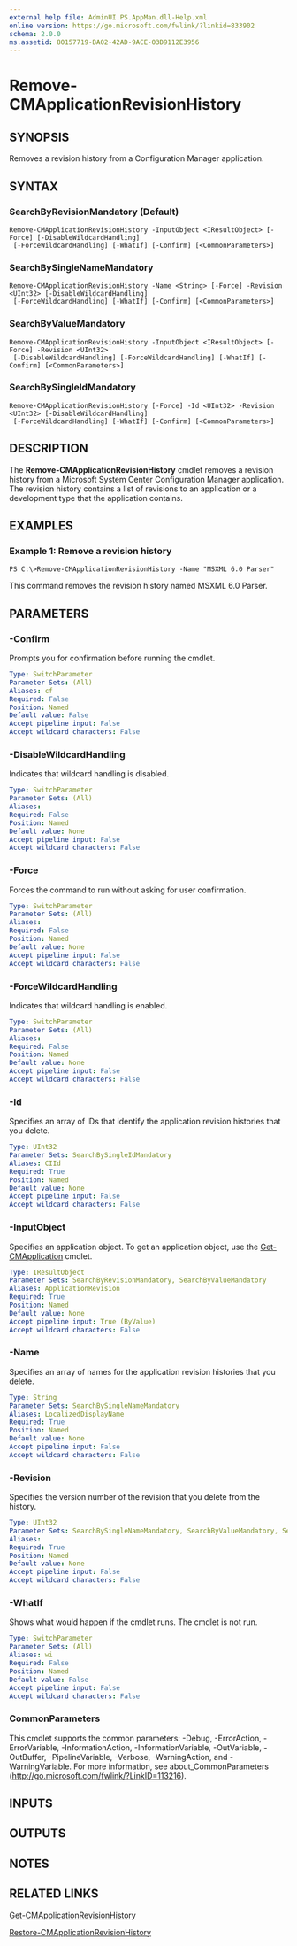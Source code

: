 ```yaml
---
external help file: AdminUI.PS.AppMan.dll-Help.xml
online version: https://go.microsoft.com/fwlink/?linkid=833902
schema: 2.0.0
ms.assetid: 80157719-BA02-42AD-9ACE-03D9112E3956
---
```


# Remove-CMApplicationRevisionHistory

## SYNOPSIS
Removes a revision history from a Configuration Manager application.

## SYNTAX

### SearchByRevisionMandatory (Default)
```
Remove-CMApplicationRevisionHistory -InputObject <IResultObject> [-Force] [-DisableWildcardHandling]
 [-ForceWildcardHandling] [-WhatIf] [-Confirm] [<CommonParameters>]
```

### SearchBySingleNameMandatory
```
Remove-CMApplicationRevisionHistory -Name <String> [-Force] -Revision <UInt32> [-DisableWildcardHandling]
 [-ForceWildcardHandling] [-WhatIf] [-Confirm] [<CommonParameters>]
```

### SearchByValueMandatory
```
Remove-CMApplicationRevisionHistory -InputObject <IResultObject> [-Force] -Revision <UInt32>
 [-DisableWildcardHandling] [-ForceWildcardHandling] [-WhatIf] [-Confirm] [<CommonParameters>]
```

### SearchBySingleIdMandatory
```
Remove-CMApplicationRevisionHistory [-Force] -Id <UInt32> -Revision <UInt32> [-DisableWildcardHandling]
 [-ForceWildcardHandling] [-WhatIf] [-Confirm] [<CommonParameters>]
```

## DESCRIPTION
The **Remove-CMApplicationRevisionHistory** cmdlet removes a revision history from a Microsoft System Center Configuration Manager application.
The revision history contains a list of revisions to an application or a development type that the application contains.

## EXAMPLES

### Example 1: Remove a revision history
```
PS C:\>Remove-CMApplicationRevisionHistory -Name "MSXML 6.0 Parser"
```

This command removes the revision history named MSXML 6.0 Parser.

## PARAMETERS

### -Confirm
Prompts you for confirmation before running the cmdlet.

```yaml
Type: SwitchParameter
Parameter Sets: (All)
Aliases: cf
Required: False
Position: Named
Default value: False
Accept pipeline input: False
Accept wildcard characters: False
```

### -DisableWildcardHandling
Indicates that wildcard handling is disabled.

```yaml
Type: SwitchParameter
Parameter Sets: (All)
Aliases: 
Required: False
Position: Named
Default value: None
Accept pipeline input: False
Accept wildcard characters: False
```

### -Force
Forces the command to run without asking for user confirmation.

```yaml
Type: SwitchParameter
Parameter Sets: (All)
Aliases: 
Required: False
Position: Named
Default value: None
Accept pipeline input: False
Accept wildcard characters: False
```

### -ForceWildcardHandling
Indicates that wildcard handling is enabled.

```yaml
Type: SwitchParameter
Parameter Sets: (All)
Aliases: 
Required: False
Position: Named
Default value: None
Accept pipeline input: False
Accept wildcard characters: False
```

### -Id
Specifies an array of IDs that identify the application revision histories that you delete.

```yaml
Type: UInt32
Parameter Sets: SearchBySingleIdMandatory
Aliases: CIId
Required: True
Position: Named
Default value: None
Accept pipeline input: False
Accept wildcard characters: False
```

### -InputObject
Specifies an application object.
To get an application object, use the [Get-CMApplication](./Get-CMApplication.md) cmdlet.

```yaml
Type: IResultObject
Parameter Sets: SearchByRevisionMandatory, SearchByValueMandatory
Aliases: ApplicationRevision
Required: True
Position: Named
Default value: None
Accept pipeline input: True (ByValue)
Accept wildcard characters: False
```

### -Name
Specifies an array of names for the application revision histories that you delete.

```yaml
Type: String
Parameter Sets: SearchBySingleNameMandatory
Aliases: LocalizedDisplayName
Required: True
Position: Named
Default value: None
Accept pipeline input: False
Accept wildcard characters: False
```

### -Revision
Specifies the version number of the revision that you delete from the history.

```yaml
Type: UInt32
Parameter Sets: SearchBySingleNameMandatory, SearchByValueMandatory, SearchBySingleIdMandatory
Aliases: 
Required: True
Position: Named
Default value: None
Accept pipeline input: False
Accept wildcard characters: False
```

### -WhatIf
Shows what would happen if the cmdlet runs.
The cmdlet is not run.

```yaml
Type: SwitchParameter
Parameter Sets: (All)
Aliases: wi
Required: False
Position: Named
Default value: False
Accept pipeline input: False
Accept wildcard characters: False
```

### CommonParameters
This cmdlet supports the common parameters: -Debug, -ErrorAction, -ErrorVariable, -InformationAction, -InformationVariable, -OutVariable, -OutBuffer, -PipelineVariable, -Verbose, -WarningAction, and -WarningVariable. For more information, see about_CommonParameters (http://go.microsoft.com/fwlink/?LinkID=113216).

## INPUTS

## OUTPUTS

## NOTES

## RELATED LINKS

[Get-CMApplicationRevisionHistory](./Get-CMApplicationRevisionHistory.md)

[Restore-CMApplicationRevisionHistory](./Restore-CMApplicationRevisionHistory.md)


